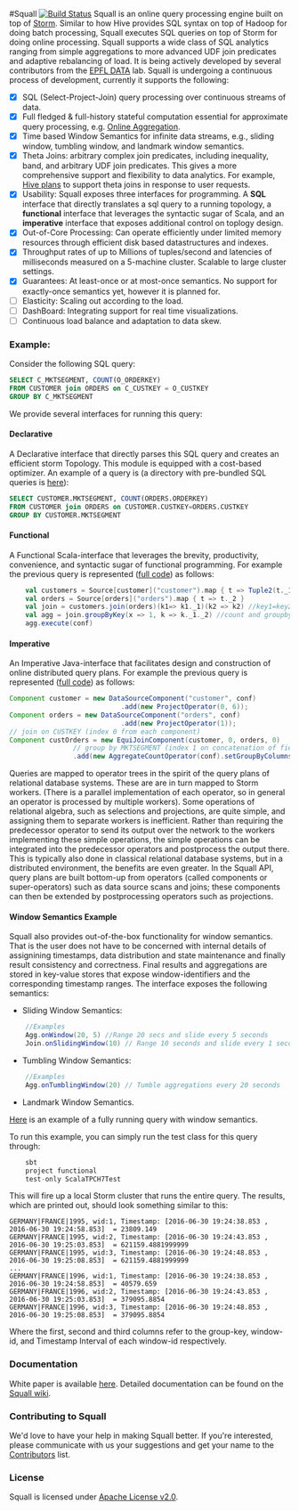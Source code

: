 
<!-- <p> &nbsp; &nbsp; &nbsp; &nbsp;&nbsp;&nbsp;&nbsp;&nbsp;&nbsp;&nbsp;&nbsp;&nbsp;&nbsp;&nbsp;&nbsp;&nbsp;&nbsp;&nbsp;&nbsp; &nbsp; &nbsp; &nbsp;&nbsp;&nbsp;&nbsp;&nbsp;&nbsp;&nbsp;&nbsp;&nbsp;&nbsp;&nbsp;&nbsp;&nbsp;&nbsp;&nbsp;&nbsp; &nbsp; &nbsp; &nbsp;&nbsp;&nbsp;&nbsp;&nbsp;&nbsp;&nbsp;&nbsp;&nbsp;&nbsp;&nbsp;&nbsp;&nbsp;&nbsp;&nbsp;&nbsp; &nbsp; &nbsp; &nbsp;&nbsp;&nbsp;&nbsp;&nbsp;&nbsp;&nbsp;&nbsp;&nbsp;&nbsp;&nbsp;&nbsp;&nbsp;        <img style="float: center" align="middle" src="https://raw.githubusercontent.com/epfldata/squall/master/logo/logo.jpg"> </p> -->


#Squall [![Build Status](https://travis-ci.org/epfldata/squall.svg?branch=master)](https://travis-ci.org/epfldata/squall)
Squall is an online query processing engine built on top of [Storm](https://storm.apache.org/). Similar to how Hive provides SQL syntax on top of Hadoop for doing batch processing, Squall executes SQL queries on top of Storm for doing online processing. Squall supports a wide class of SQL analytics ranging from simple aggregations to more advanced UDF join predicates and adaptive rebalancing of load. It is being actively developed by several contributors from the [EPFL DATA](http://data.epfl.ch/) lab. Squall is undergoing a continuous process of development, currently it supports the following:

- [x] SQL (Select-Project-Join) query processing over continuous streams of data.
- [x] Full fledged & full-history stateful computation essential for approximate query processing, e.g. [Online Aggregation](http://en.wikipedia.org/wiki/Online_aggregation).
- [x] Time based Window Semantics for infinite data streams, e.g., sliding window, tumbling window, and landmark window semantics.
- [x] Theta Joins: arbitrary complex join predicates, including inequality, band, and arbitrary UDF join predicates. This gives a more comprehensive support and flexibility to data analytics. For example, [Hive plans](https://cwiki.apache.org/confluence/display/Hive/Theta+Join) to support theta joins in response to user requests.
- [x] Usability: Squall exposes three interfaces for programming. A **SQL** interface that directly translates a sql query to a running topology, a **functional** interface that leverages the syntactic sugar of Scala, and an **imperative** interface that exposes additional control on toplogy design.
- [x] Out-of-Core Processing: Can operate efficiently under limited memory resources through efficient disk based datastructures and indexes.
- [x] Throughput rates of up to Millions of tuples/second and latencies of milliseconds measured on a 5-machine cluster. Scalable to large cluster settings.
- [x] Guarantees: At least-once or at most-once semantics. No support for exactly-once semantics yet, however it is planned for.
- [ ] Elasticity: Scaling out according to the load.
- [ ] DashBoard: Integrating support for real time visualizations.
- [ ] Continuous load balance and adaptation to data skew.

### Example:
Consider the following SQL query:
```sql
SELECT C_MKTSEGMENT, COUNT(O_ORDERKEY)
FROM CUSTOMER join ORDERS on C_CUSTKEY = O_CUSTKEY
GROUP BY C_MKTSEGMENT
```

We provide several interfaces for running this query:

#### Declarative
A Declarative interface that directly parses this SQL query and creates an efficient storm Topology. This module is equipped with a cost-based optimizer. An example of a query is (a directory with pre-bundled SQL queries is [here](https://github.com/epfldata/squall/tree/master/test/squall/sql_queries)): 
```sql
SELECT CUSTOMER.MKTSEGMENT, COUNT(ORDERS.ORDERKEY)
FROM CUSTOMER join ORDERS on CUSTOMER.CUSTKEY=ORDERS.CUSTKEY
GROUP BY CUSTOMER.MKTSEGMENT
```

#### Functional
A Functional Scala-interface that leverages the brevity, productivity, convenience, and syntactic sugar of functional programming. For example the previous query is represented ([full code](https://github.com/epfldata/squall/blob/master/squall-functional/src/main/scala/ch/epfl/data/squall/api/scala/queries/ScalaHyracksPlan.scala)) as follows: 
```scala
    val customers = Source[customer]("customer").map { t => Tuple2(t._1, t._7) }
    val orders = Source[orders]("orders").map { t => t._2 }
    val join = customers.join(orders)(k1=> k1._1)(k2 => k2) //key1=key2
    val agg = join.groupByKey(x => 1, k => k._1._2) //count and groupby
    agg.execute(conf)
```

#### Imperative
An Imperative Java-interface that facilitates design and construction of online distributed query plans. For example the previous query is represented ([full code](https://github.com/epfldata/squall/blob/master/squall-examples/squall-java-examples/src/ch/epfl/data/squall/examples/imperative/shj/HyracksPlan.java)) as follows:

```java
Component customer = new DataSourceComponent("customer", conf)
                            .add(new ProjectOperator(0, 6));
Component orders = new DataSourceComponent("orders", conf)
                            .add(new ProjectOperator(1));
// join on CUSTKEY (index 0 from each component)
Component custOrders = new EquiJoinComponent(customer, 0, orders, 0) 
                // group by MKTSEGMENT (index 1 on concatenation of fields: customer, orders)
                .add(new AggregateCountOperator(conf).setGroupByColumns(1)); 
```

Queries are mapped to operator trees in the spirit of the query plans
of relational database systems.
These are are in turn mapped to Storm workers. (There is a parallel
implementation of each operator, so in general an operator is processed
by multiple workers).
Some operations of relational algebra, such as selections and projections,
are quite simple, and assigning them to separate workers is inefficient.
Rather than requiring the predecessor operator to send its output over the
network to the workers implementing these simple operations,
the simple operations can be integrated into the predecessor operators
and postprocess the output there. This is typically also done in
classical relational database systems, but in a distributed environment,
the benefits are even greater.
In the Squall API, query plans are built bottom-up from 
operators (called components or super-operators)
such as data source scans and joins; 
these components can then be extended by postprocessing operators such as
projections.

#### Window Semantics Example
Squall also provides out-of-the-box functionality for window semantics. That is the user does not have to be concerned with internal details of assignining timestamps, data distribution and state maintenance and finally result consistency and correctness. Final results and aggregations are stored in key-value stores that expose window-identifiers and the corresponding timestamp ranges. The interface exposes the following semantics:

* Sliding Window Semantics:
```scala
    //Examples
    Agg.onWindow(20, 5) //Range 20 secs and slide every 5 seconds
    Join.onSlidingWindow(10) // Range 10 seconds and slide every 1 second
```

* Tumbling Window Semantics:
```scala
    //Examples
    Agg.onTumblingWindow(20) // Tumble aggregations every 20 seconds
``` 

* Landmark Window Semantics.

[Here](https://github.com/epfldata/squall/blob/master/squall-functional/src/main/scala/ch/epfl/data/squall/api/scala/queries/ScalaTPCH7Plan.scala) is an example of a fully running query with window semantics.

To run this example, you can simply run the test class for this query through:
```scala
    sbt
    project functional
    test-only ScalaTPCH7Test
``` 
This will fire up a local Storm cluster that runs the entire query. The results, which are printed out, should look something similar to this:

```
GERMANY|FRANCE|1995, wid:1, Timestamp: [2016-06-30 19:24:38.853 , 2016-06-30 19:24:58.853]  = 23809.149
GERMANY|FRANCE|1995, wid:2, Timestamp: [2016-06-30 19:24:43.853 , 2016-06-30 19:25:03.853]  = 621159.4881999999
GERMANY|FRANCE|1995, wid:3, Timestamp: [2016-06-30 19:24:48.853 , 2016-06-30 19:25:08.853]  = 621159.4881999999
...
GERMANY|FRANCE|1996, wid:1, Timestamp: [2016-06-30 19:24:38.853 , 2016-06-30 19:24:58.853]  = 40579.659
GERMANY|FRANCE|1996, wid:2, Timestamp: [2016-06-30 19:24:43.853 , 2016-06-30 19:25:03.853]  = 379095.8854
GERMANY|FRANCE|1996, wid:3, Timestamp: [2016-06-30 19:24:48.853 , 2016-06-30 19:25:08.853]  = 379095.8854
```
Where the first, second and third columns refer to the group-key, window-id, and Timestamp Interval of each window-id respectively.



### Documentation
White paper is available [here](http://infoscience.epfl.ch/record/217286/files/paper.pdf). Detailed documentation can be found on the [Squall wiki](http://github.com/epfldata/squall/wiki).

### Contributing to Squall
We'd love to have your help in making Squall better. If you're interested, please communicate with us your suggestions and get your name to the [Contributors](https://github.com/epfldata/squall/wiki/Contributors) list.

### License
Squall is licensed under [Apache License v2.0](http://www.apache.org/licenses/LICENSE-2.0.html).
